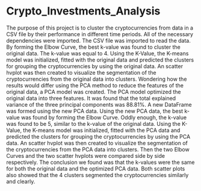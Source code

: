 # Crypto_Investments_Analysis
The purpose of this project is to cluster the cryptocurrencies from data in a CSV file by their performance in different time periods. 
All of the necessary dependencies were imported.
The CSV file was imported to read the data.
By forming the Elbow Curve, the best k-value was found to cluster the original data. The k-value was equal to 4. 
Using the K-Value, the K-means model was initialized, fitted with the original data and predicted the clusters for grouping the cryptocurrencies by using the original data.
An scatter hvplot was then created to visualize the segmentation of the cryptocurrencies from the original data into clusters.
Wondering how the results would differ using the PCA method to reduce the features of the original data, a PCA model was created.
The PCA model optimized the original data into three features.
It was found that the total explained variance of the three principal components was 88.81%.
A new DataFrame was formed using the new PCA data.
Using the new PCA data, the best k-value was found by forming the Elbow Curve.
Oddly enough, the k-value was found to be 5, similar to the k-value of the original data.
Using the K-Value, the K-means model was initialized, fitted with the PCA data and predicted the clusters for grouping the cryptocurrencies by using the PCA data.
An scatter hvplot was then created to visualize the segmentation of the cryptocurrencies from the PCA data into clusters.
Then the two Elbow Curves and the two scatter hvplots were compared side by side respectively.
The conclusion we found was that the k-values were the same for both the original data and the optimized PCA data.
Both scatter plots also showed that the 4 clusters segmented the cryptocurrencies similarly and clearly.